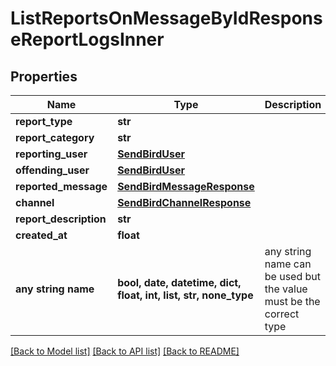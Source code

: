 # ListReportsOnMessageByIdResponseReportLogsInner


## Properties
Name | Type | Description | Notes
------------ | ------------- | ------------- | -------------
**report_type** | **str** |  | [optional] 
**report_category** | **str** |  | [optional] 
**reporting_user** | [**SendBirdUser**](SendBirdUser.md) |  | [optional] 
**offending_user** | [**SendBirdUser**](SendBirdUser.md) |  | [optional] 
**reported_message** | [**SendBirdMessageResponse**](SendBirdMessageResponse.md) |  | [optional] 
**channel** | [**SendBirdChannelResponse**](SendBirdChannelResponse.md) |  | [optional] 
**report_description** | **str** |  | [optional] 
**created_at** | **float** |  | [optional] 
**any string name** | **bool, date, datetime, dict, float, int, list, str, none_type** | any string name can be used but the value must be the correct type | [optional]

[[Back to Model list]](../README.md#documentation-for-models) [[Back to API list]](../README.md#documentation-for-api-endpoints) [[Back to README]](../README.md)


